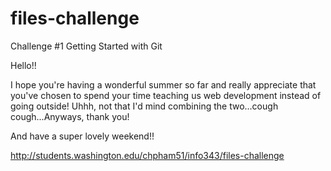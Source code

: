 # files-challenge
Challenge #1 Getting Started with Git

Hello!!

I hope you're having a wonderful summer so far and really appreciate that you've chosen to spend your time teaching us web development instead of going outside! Uhhh, not that I'd mind combining the two...cough cough...Anyways, thank you!

And have a super lovely weekend!!

http://students.washington.edu/chpham51/info343/files-challenge